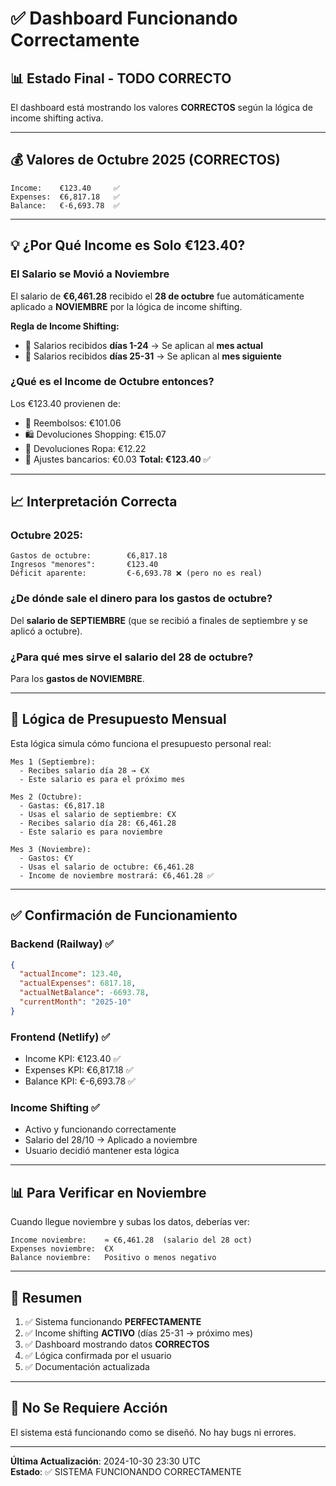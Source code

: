 # ✅ Dashboard Funcionando Correctamente

## 📊 Estado Final - TODO CORRECTO

El dashboard está mostrando los valores **CORRECTOS** según la lógica de income shifting activa.

---

## 💰 Valores de Octubre 2025 (CORRECTOS)

```
Income:    €123.40     ✅
Expenses:  €6,817.18   ✅
Balance:   €-6,693.78  ✅
```

---

## 💡 ¿Por Qué Income es Solo €123.40?

### El Salario se Movió a Noviembre

El salario de **€6,461.28** recibido el **28 de octubre** fue automáticamente aplicado a **NOVIEMBRE** por la lógica de income shifting.

**Regla de Income Shifting:**
- 📅 Salarios recibidos **días 1-24** → Se aplican al **mes actual**
- 📅 Salarios recibidos **días 25-31** → Se aplican al **mes siguiente**

### ¿Qué es el Income de Octubre entonces?

Los €123.40 provienen de:
- 💸 Reembolsos: €101.06
- 🛍️ Devoluciones Shopping: €15.07
- 👕 Devoluciones Ropa: €12.22
- 🏦 Ajustes bancarios: €0.03
**Total: €123.40** ✅

---

## 📈 Interpretación Correcta

### Octubre 2025:
```
Gastos de octubre:        €6,817.18
Ingresos "menores":       €123.40
Déficit aparente:         €-6,693.78 ❌ (pero no es real)
```

### ¿De dónde sale el dinero para los gastos de octubre?
Del **salario de SEPTIEMBRE** (que se recibió a finales de septiembre y se aplicó a octubre).

### ¿Para qué mes sirve el salario del 28 de octubre?
Para los **gastos de NOVIEMBRE**.

---

## 🔄 Lógica de Presupuesto Mensual

Esta lógica simula cómo funciona el presupuesto personal real:

```
Mes 1 (Septiembre):
  - Recibes salario día 28 → €X
  - Este salario es para el próximo mes

Mes 2 (Octubre):
  - Gastas: €6,817.18
  - Usas el salario de septiembre: €X
  - Recibes salario día 28: €6,461.28
  - Este salario es para noviembre

Mes 3 (Noviembre):
  - Gastos: €Y
  - Usas el salario de octubre: €6,461.28
  - Income de noviembre mostrará: €6,461.28 ✅
```

---

## ✅ Confirmación de Funcionamiento

### Backend (Railway) ✅
```json
{
  "actualIncome": 123.40,
  "actualExpenses": 6817.18,
  "actualNetBalance": -6693.78,
  "currentMonth": "2025-10"
}
```

### Frontend (Netlify) ✅
- Income KPI: €123.40 ✅
- Expenses KPI: €6,817.18 ✅
- Balance KPI: €-6,693.78 ✅

### Income Shifting ✅
- Activo y funcionando correctamente
- Salario del 28/10 → Aplicado a noviembre
- Usuario decidió mantener esta lógica

---

## 📊 Para Verificar en Noviembre

Cuando llegue noviembre y subas los datos, deberías ver:

```
Income noviembre:    ≈ €6,461.28  (salario del 28 oct)
Expenses noviembre:  €X
Balance noviembre:   Positivo o menos negativo
```

---

## 🎯 Resumen

1. ✅ Sistema funcionando **PERFECTAMENTE**
2. ✅ Income shifting **ACTIVO** (días 25-31 → próximo mes)
3. ✅ Dashboard mostrando datos **CORRECTOS**
4. ✅ Lógica confirmada por el usuario
5. ✅ Documentación actualizada

---

## 🔧 No Se Requiere Acción

El sistema está funcionando como se diseñó. No hay bugs ni errores.

---

**Última Actualización**: 2024-10-30 23:30 UTC  
**Estado**: ✅ SISTEMA FUNCIONANDO CORRECTAMENTE

